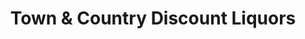---
title: "Town & Country Discount Liquors"
url: /terryville/town-and-country-discount-liquors/
shop: alcohol
---